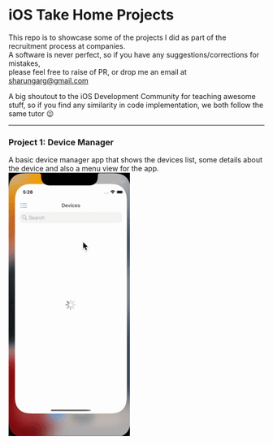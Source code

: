 # iOS Take Home Projects
This repo is to showcase some of the projects I did as part of the recruitment process at companies.  
A software is never perfect, so if you have any suggestions/corrections for mistakes,  
please feel free to raise of PR, or drop me an email at sharungarg@gmail.com

A big shoutout to the iOS Development Community for teaching awesome stuff, so if you find any similarity in code implementation, 
we both follow the same tutor 😉

------
### Project 1: Device Manager
A basic device manager app that shows the devices list, some details about the device and also a menu view for the app.
![device layout gif](https://github.com/Sharungarg/TakeHomeProjects/blob/main/DevicesManager/DeviceManager.gif)

